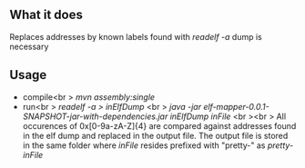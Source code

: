 ## What it does
Replaces addresses by known labels found with *readelf -a* dump is necessary 

## Usage
* compile<br \>
*mvn assembly:single*
* run<br \>
*readelf -a &gt; inElfDump* <br \>
*java -jar elf-mapper-0.0.1-SNAPSHOT-jar-with-dependencies.jar inElfDump inFile* <br \><br \>
All occurences of 0x[0-9a-zA-Z]{4} are compared against addresses found in the elf dump and replaced in the output file. The output file is stored in the same folder where *inFile* resides prefixed with "pretty-" as *pretty-inFile*

